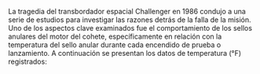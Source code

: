 La tragedia del transbordador espacial Challenger en 1986 condujo a una serie de estudios para investigar las razones detrás de la falla de la misión. Uno de los aspectos clave examinados fue el comportamiento de los sellos anulares del motor del cohete, específicamente en relación con la temperatura del sello anular durante cada encendido de prueba o lanzamiento. A continuación se presentan los datos de temperatura (°F) registrados:
